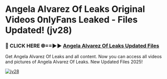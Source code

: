 # Angela Alvarez Of Leaks Original Videos 0nlyFans Leaked - Files Updated! (jv28)

<h3>🔴 CLICK HERE 🌐==►► <a href="https://tinyurl.com/x26r9saj" rel="nofollow">Angela Alvarez Of Leaks Updated Files</a></h3>

Get Angela Alvarez Of Leaks and all content. Now you can access all videos and pictures of Angela Alvarez Of Leaks. New Updated Files 2025!

[![jv28](https://i.imgur.com/LkgZPqh.gif)](https://tinyurl.com/x26r9saj)
